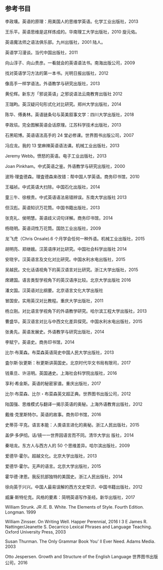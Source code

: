 ## 参考书目

李政壎。英语的原理：用美国人的思维学英语。化学工业出版社，2013

王乐平。英语思维是这样炼成的。华南理工大学出版社，2010 旋元佑。

英语魔法师之语法俱乐部。九州出版社，2001 陆人。

英语学习漫谈。当代中国出版社，2011

向山淳子、向山贵彦。一看就会的英语语法书。南海出版公司，2009

找对英语学习方法的第一本书。光明日报出版社，2012

像高手一样学语法。外语教学与研究出版社，2013 

黄伦辉。新东方「邪说英语」之邪说语法云南教育出版社 2012

王瑞畇。英汉疑问句形式化对比研究。郑州大学出版社，2014 

陈华、傅勇林。英语链条句与英美叙事文学：四川大学出版社，2018

李政埙。完全图解英语会话原理。江苏科学技术出版社，2013

石黑昭博。英语语法高手的 24 堂必修课。世界图书出版公司，2007

冯应龙。我的 13 堂麻辣英语语法课。机械工业出版社，2013 

Jeremy Webb。愤怒的英语。电子工业出版社，2013

Joan Pinkham。中式英语之鉴。外语教学与研究出版社，2000

波玲·理査德森。理査德森来改错：帮中国人学英语。商务印书馆，2010

王福祯。中式英语大扫除。中国石化出版社，2014

童三牛、徐根贵。中式英语语法易错辨误。东南大学出版社 2013

但汉彪。英语知识万花筒。中国书籍出版社，2013

张克礼、侯明慧。英语歧义词句详解。商务印书馆，2014

杨晓明。英语词性万花筒。国防工业出版社，2009

龙飞虎（Chris Onsale).6 个月学会任何一种外语。机械工业出版社，2015

胡明亮、郑继娥。汉英语序对比研究。中国社会科学出版社 2014

安晓宇。汉英语言及文化对比研究。中国水利水电出版社，2015 

吴越民。文化话语视角下的英汉语言对比研究。浙江大学出版社，2015

席建国。语言类型学视角下的英汉语序比较。北京大学出版社 2016

潘文国。汉英语对比纲要。北京语言文化大学出版社

冒国安。实用英汉对比教程。重庆大学出版社，2011 

杨立刚。对比语言学视角下的外语教学研究。哈尔滨工程大学出版社，2013

曹盛华。英汉语言对比与中西文化差异探究。中国水利水电出版社，2015

张勇先。英语发展史。外语教学与研究出版社，2014 

李赋宁。英语史。商务印书馆，2014

比尔·布莱森。布菜森英语简史中国人民大学出版社，2013

査尔斯·狄更斯：秋更斯讲英国史。北京时代华文书局有限司，2017

钱乘旦、许洁明。英国通史。上海社会科学院出版社，2016 

享利·希金斯。英语的秘密家谱。重庆出版社，2017

比尔·布菜森、比尔・布菜森英文超正典。世界图书出版公司，2012

陆国强、思维模式与翻译一揭示英语的奥秘。上海外语教育出版社，2012

戴维·克里斯特尔。英语的故事。商务印书馆，2016

史蒂芬·平克。语言本能：人类语言进化的奥秘。浙江人民出版社，2015

盖伊·多伊彻。话/镜一一世界因语言而不同。清华大学出 版社，2014

秦培龙。东方人与西方人的 50 个思维差异。哈尔滨出版社，2009

爱德华·霍尔。超越文化。北京大学出版社，2013

爱德华·霍尔。无声的语言。北京大学出版社，2015

霍华德·津恩。我反抗部独特的美国史。浙江人民出版社，2014

徐向英于兴兴。中国人最易误解的西方文史常识、中国书籍出版社，2012

威廉·斯特伦克。风格的要素：简明英语写作圣经。新华出版社，2017

William Strunk. JR /E. B. White. The Elements of Style. Fourth Edition. Longman. 1999

William Zinsser. On Writing Well. Happer Perennial, 2016 I 3 E James R. Nattinger/Jeanette S. Decarrico Lexical Phrases and Language Teaching. Oxford University Press, 2003

Susan Thurman. The Only Grammar Book You' ll Ever Need. Adams Media. 2003

Otto Jespersen. Growth and Structure of the English Language 世界图书出版公司，2016

